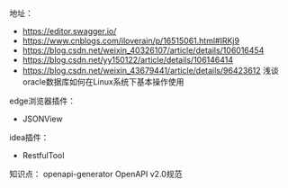 地址：
- https://editor.swagger.io/
- https://www.cnblogs.com/iloverain/p/16515061.html#IRKj9
- https://blog.csdn.net/weixin_40326107/article/details/106016454
- https://blog.csdn.net/yy150122/article/details/106146414
- https://blog.csdn.net/weixin_43679441/article/details/96423612 浅谈oracle数据库如何在Linux系统下基本操作使用

edge浏览器插件：
- JSONView

idea插件：
- RestfulTool

知识点：
openapi-generator
OpenAPI v2.0规范
